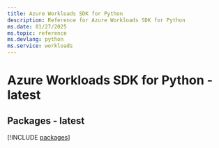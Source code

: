 ```yaml
---
title: Azure Workloads SDK for Python
description: Reference for Azure Workloads SDK for Python
ms.date: 01/27/2025
ms.topic: reference
ms.devlang: python
ms.service: workloads
---
```

# Azure Workloads SDK for Python - latest
## Packages - latest
[!INCLUDE [packages](workloads-index.md)]